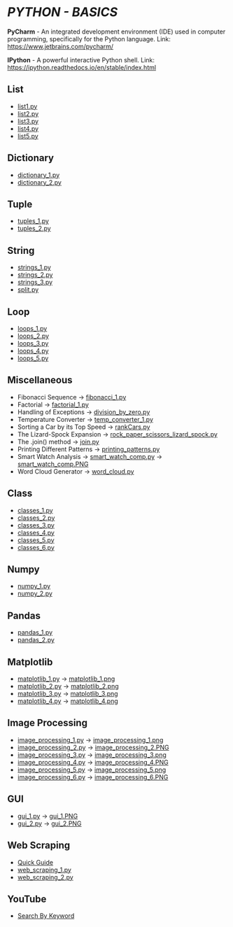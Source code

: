 # **_PYTHON - BASICS_**
 
**PyCharm** - An integrated development environment (IDE) used in computer programming, specifically for the Python language. Link: https://www.jetbrains.com/pycharm/

**IPython** - A powerful interactive Python shell. Link: https://ipython.readthedocs.io/en/stable/index.html

## **List**
- [list1.py](https://github.com/mohan-sharan/python-programming/blob/master/list_1.py)
- [list2.py](https://github.com/mohan-sharan/python-programming/blob/master/list_2.py)
- [list3.py](https://github.com/mohan-sharan/python-programming/blob/master/list_3.py)
- [list4.py](https://github.com/mohan-sharan/python-programming/blob/master/list_4.py)
- [list5.py](https://github.com/mohan-sharan/python-programming/blob/master/list_5.py)

## **Dictionary**
- [dictionary_1.py](https://github.com/mohan-sharan/python-programming/blob/master/dictionary_1.py)
- [dictionary_2.py](https://github.com/mohan-sharan/python-programming/blob/master/dictionary_2.py)

## **Tuple**
- [tuples_1.py](https://github.com/mohan-sharan/python-programming/blob/master/tuples_1.py)
- [tuples_2.py](https://github.com/mohan-sharan/python-programming/blob/master/tuples_2.py)

## **String**
- [strings_1.py](https://github.com/mohan-sharan/python-programming/blob/master/strings_1.py)
- [strings_2.py](https://github.com/mohan-sharan/python-programming/blob/master/strings_2.py)
- [strings_3.py](https://github.com/mohan-sharan/python-programming/blob/master/strings_3.py)
- [split.py](https://github.com/mohan-sharan/python-programming/blob/master/split.py)

## **Loop**
- [loops_1.py](https://github.com/mohan-sharan/python-programming/blob/master/loops_1.py)
- [loops_2.py](https://github.com/mohan-sharan/python-programming/blob/master/loops_2.py)
- [loops_3.py](https://github.com/mohan-sharan/python-programming/blob/master/loops_3.py)
- [loops_4.py](https://github.com/mohan-sharan/python-programming/blob/master/loops_4.py)
- [loops_5.py](https://github.com/mohan-sharan/python-programming/blob/master/loops_5.py)

## **Miscellaneous**
- Fibonacci Sequence -> [fibonacci_1.py](https://github.com/mohan-sharan/python-programming/blob/master/fibonacci_1.py)
- Factorial -> [factorial_1.py](https://github.com/mohan-sharan/python-programming/blob/master/factorial_1.py)
- Handling of Exceptions -> [division_by_zero.py](https://github.com/mohan-sharan/python-programming/blob/master/division_by_zero.py)
- Temperature Converter -> [temp_converter_1.py](https://github.com/mohan-sharan/python-programming/blob/master/temp_converter_1.py)
- Sorting a Car by its Top Speed -> [rankCars.py](https://github.com/mohan-sharan/python-programming/blob/master/rankCars.py)
- The Lizard-Spock Expansion -> [rock_paper_scissors_lizard_spock.py](https://github.com/mohan-sharan/python-programming/blob/master/rock_paper_scissors_lizard_spock.py)
- The .join() method -> [join.py](https://github.com/mohan-sharan/python-programming/blob/master/join.py)
- Printing Different Patterns -> [printing_patterns.py](https://github.com/mohan-sharan/python-programming/blob/master/printing_patterns.py)
- Smart Watch Analysis -> [smart_watch_comp.py](https://github.com/mohan-sharan/python-programming/blob/master/smart_watch_comp.py) -> [smart_watch_comp.PNG](https://github.com/mohan-sharan/python-programming/blob/master/smart_watch_comp.PNG)
- Word Cloud Generator -> [word_cloud.py](https://github.com/mohan-sharan/python-programming/blob/master/Word%20Cloud/word_cloud.py)

## **Class**
- [classes_1.py](https://github.com/mohan-sharan/python-programming/blob/master/classes_1.py)
- [classes_2.py](https://github.com/mohan-sharan/python-programming/blob/master/classes_2.py)
- [classes_3.py](https://github.com/mohan-sharan/python-programming/blob/master/classes_3.py)
- [classes_4.py](https://github.com/mohan-sharan/python-programming/blob/master/classes_4.py)
- [classes_5.py](https://github.com/mohan-sharan/python-programming/blob/master/classes_5.py)
- [classes_6.py](https://github.com/mohan-sharan/python-programming/blob/master/classes_6.py)

## **Numpy**
- [numpy_1.py](https://github.com/mohan-sharan/python-programming/blob/master/numpy_1.py)
- [numpy_2.py](https://github.com/mohan-sharan/python-programming/blob/master/numpy_2.py)

## **Pandas**
- [pandas_1.py](https://github.com/mohan-sharan/python-programming/blob/master/pandas_1.py)
- [pandas_2.py](https://github.com/mohan-sharan/python-programming/blob/master/pandas_2.py)

## **Matplotlib**
- [matplotlib_1.py](https://github.com/mohan-sharan/python-programming/blob/master/matplotlib_1.py) -> [matplotlib_1.png](https://github.com/mohan-sharan/python-programming/blob/master/matplotlib_1.png)
- [matplotlib_2.py](https://github.com/mohan-sharan/python-programming/blob/master/matplotlib_2.py) -> [matplotlib_2.png](https://github.com/mohan-sharan/python-programming/blob/master/matplotlib_2.png)
- [matplotlib_3.py](https://github.com/mohan-sharan/python-programming/blob/master/matplotlib_3.py) -> [matplotlib_3.png](https://github.com/mohan-sharan/python-programming/blob/master/matplotlib_3.png)
- [matplotlib_4.py](https://github.com/mohan-sharan/python-programming/blob/master/matplotlib_4.py) -> [matplotlib_4.png](https://github.com/mohan-sharan/python-programming/blob/master/matplotlib_4.png)

## **Image Processing**
- [image_processing_1.py](https://github.com/mohan-sharan/python-programming/blob/master/image_processing_1.py) -> [image_processing_1.png](https://github.com/mohan-sharan/python-programming/blob/master/image_processing_1.png)
- [image_processing_2.py](https://github.com/mohan-sharan/python-programming/blob/master/image_processing_2.py) -> [image_processing_2.PNG](https://github.com/mohan-sharan/python-programming/blob/master/image_processing_2.PNG)
- [image_processing_3.py](https://github.com/mohan-sharan/python-programming/blob/master/image_processing_3.py) -> [image_processing_3.png](https://github.com/mohan-sharan/python-programming/blob/master/image_processing_3.png)
- [image_processing_4.py](https://github.com/mohan-sharan/python-programming/blob/master/image_processing_4.py) -> [image_processing_4.PNG](https://github.com/mohan-sharan/python-programming/blob/master/image_processing_4.PNG)
- [image_processing_5.py](https://github.com/mohan-sharan/python-programming/blob/master/image_processing_5.py) -> [image_processing_5.png](https://github.com/mohan-sharan/python-programming/blob/master/image_processing_5.png)
- [image_processing_6.py](https://github.com/mohan-sharan/python-programming/blob/master/image_processing_6.py) -> [image_processing_6.PNG](https://github.com/mohan-sharan/python-programming/blob/master/image_processing_6.PNG)

## **GUI**
- [gui_1.py](https://github.com/mohan-sharan/python-programming/blob/master/gui_1.py) -> [gui_1.PNG](https://github.com/mohan-sharan/python-programming/blob/master/gui_1.PNG)
- [gui_2.py](https://github.com/mohan-sharan/python-programming/blob/master/gui_2.py) -> [gui_2.PNG](https://github.com/mohan-sharan/python-programming/blob/master/gui_2.PNG)

## **Web Scraping**
- [Quick Guide](https://github.com/mohan-sharan/python-programming/blob/master/Web%20Scraping%20in%20Python%20-%20Quick%20Guide.pdf)
- [web_scraping_1.py](https://github.com/mohan-sharan/python-programming/blob/master/web_scraping_1.py)
- [web_scraping_2.py](https://github.com/mohan-sharan/python-programming/blob/master/web_scraping_2.py)

## **YouTube**
- [Search By Keyword](https://github.com/mohan-sharan/python-programming/tree/master/YouTube-Data-API-v3)
